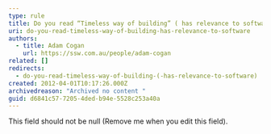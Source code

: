 ```yaml
---
type: rule
title: Do you read “Timeless way of building” ( has relevance to software)?
uri: do-you-read-timeless-way-of-building-has-relevance-to-software
authors:
  - title: Adam Cogan
    url: https://ssw.com.au/people/adam-cogan
related: []
redirects:
  - do-you-read-timeless-way-of-building-(-has-relevance-to-software)
created: 2012-04-01T10:17:26.000Z
archivedreason: "Archived no content "
guid: d6841c57-7205-4ded-b94e-5528c253a40a
---
```


This field should not be null (Remove me when you edit this field). 
<!--endintro-->
